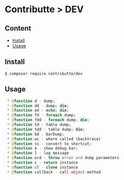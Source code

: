 # Contributte > DEV

## Content

- [Install](#install)
- [Usage](#usage)

## Install

```
$ composer require contributte/dev
```

## Usage

```php
 * @function d - dump;
 * @function dd - dump; die;
 * @function ed - echo; die;
 * @function fd - foreach dump;
 * @function fdd - foreach dump; die;
 * @function td - table dump;
 * @function tdd - table dump; die;
 * @function bd - barDump;
 * @function wc - where called (backtrace)
 * @function ss - convert to shortcut;
 * @function e - show debug bar;
 * @function l - log message
 * @function erd - throw error and dump parameters
 * @function c - return instance
 * @function cl - clone instance
 * @function callback - call object method
```
